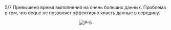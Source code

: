 5/7
Превышено время выполнения на очень больших данных. Проблема в том, что deque не позволяет эффективно класть данные в середину.


<p align="center">
 <img width="" src="P-5.png" alt="P-5"/>
</p>
